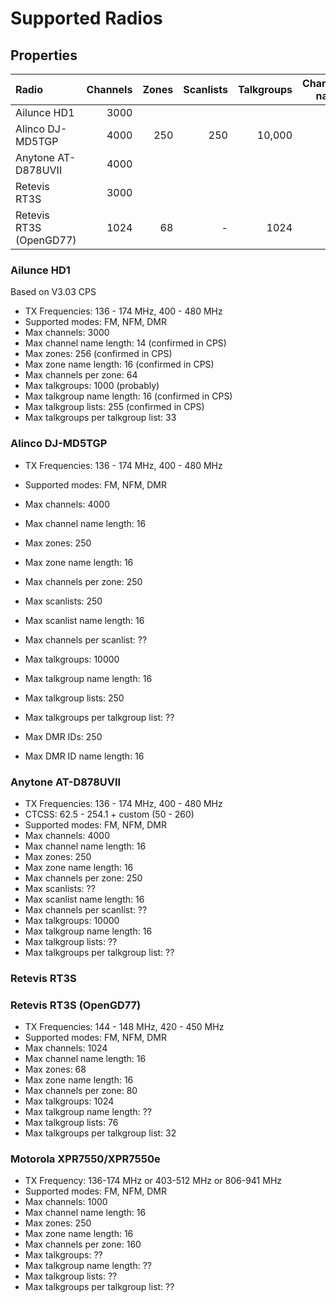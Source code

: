 # Supported Radios

## Properties

| Radio | Channels | Zones | Scanlists | Talkgroups | Channel name | Channels/zone | Channels/scanlist | Talkgroup lists | Talkgroups/talkgroup lists | Zone name |
|:------|---------:|------:|----------:|-----------:|-------------:|--------------:|------------------:|----------------:| --------------------------:|----------:|
| Ailunce HD1 | 3000 |
| Alinco DJ-MD5TGP | 4000 | 250 | 250 | 10,000 | 16 | 250 | 250 |
| Anytone AT-D878UVII | 4000 |
| Retevis RT3S | 3000 |
| Retevis RT3S (OpenGD77) | 1024 | 68 | - | 1024 | 16 | 80 | - | 76 | 32 | 16 |

### Ailunce HD1

Based on V3.03 CPS

* TX Frequencies: 136 - 174 MHz, 400 - 480 MHz
* Supported modes: FM, NFM, DMR
* Max channels: 3000
* Max channel name length: 14 (confirmed in CPS)
* Max zones: 256 (confirmed in CPS)
* Max zone name length: 16 (confirmed in CPS)
* Max channels per zone: 64
* Max talkgroups: 1000 (probably)
* Max talkgroup name length: 16 (confirmed in CPS)
* Max talkgroup lists: 255 (confirmed in CPS)
* Max talkgroups per talkgroup list: 33

### Alinco DJ-MD5TGP

* TX Frequencies: 136 - 174 MHz, 400 - 480 MHz
* Supported modes: FM, NFM, DMR
* Max channels: 4000
* Max channel name length: 16
* Max zones: 250
* Max zone name length: 16
* Max channels per zone: 250
* Max scanlists: 250
* Max scanlist name length: 16
* Max channels per scanlist: ??
* Max talkgroups: 10000
* Max talkgroup name length: 16
* Max talkgroup lists: 250
* Max talkgroups per talkgroup list: ??

* Max DMR IDs: 250
* Max DMR ID name length: 16

### Anytone AT-D878UVII

* TX Frequencies: 136 - 174 MHz, 400 - 480 MHz
* CTCSS: 62.5 - 254.1 + custom (50 - 260)
* Supported modes: FM, NFM, DMR
* Max channels: 4000
* Max channel name length: 16
* Max zones: 250
* Max zone name length: 16
* Max channels per zone: 250
* Max scanlists: ??
* Max scanlist name length: 16
* Max channels per scanlist: ??
* Max talkgroups: 10000
* Max talkgroup name length: 16
* Max talkgroup lists: ??
* Max talkgroups per talkgroup list: ??

### Retevis RT3S

### Retevis RT3S (OpenGD77)

* TX Frequencies: 144 - 148 MHz, 420 - 450 MHz
* Supported modes: FM, NFM, DMR
* Max channels: 1024
* Max channel name length: 16
* Max zones: 68
* Max zone name length: 16
* Max channels per zone: 80
* Max talkgroups: 1024
* Max talkgroup name length: ??
* Max talkgroup lists: 76
* Max talkgroups per talkgroup list: 32

### Motorola XPR7550/XPR7550e

* TX Frequency: 136-174 MHz or 403-512 MHz or 806-941 MHz
* Supported modes: FM, NFM, DMR
* Max channels: 1000
* Max channel name length: 16
* Max zones: 250
* Max zone name length: 16
* Max channels per zone: 160
* Max talkgroups: ??
* Max talkgroup name length: ??
* Max talkgroup lists: ??
* Max talkgroups per talkgroup list: ??
